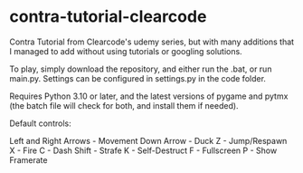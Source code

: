 # contra-tutorial-clearcode
Contra Tutorial from Clearcode's udemy series, but with many additions that I managed to add without using tutorials or googling solutions.

To play, simply download the repository, and either run the .bat, or run main.py. Settings can be configured in settings.py in the code folder.

Requires Python 3.10 or later, and the latest versions of pygame and pytmx (the batch file will check for both, and install them if needed).

Default controls: 

Left and Right Arrows - Movement
Down Arrow - Duck
Z - Jump/Respawn
X - Fire
C - Dash
Shift - Strafe
K - Self-Destruct
F - Fullscreen
P - Show Framerate
